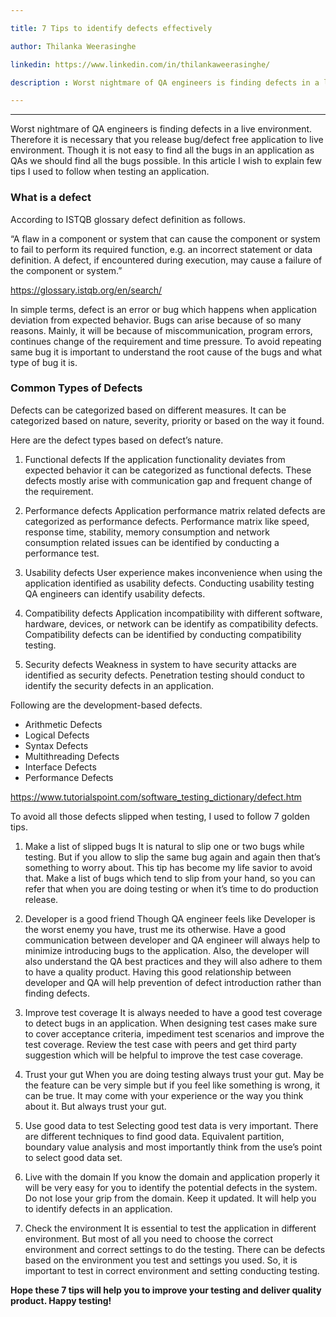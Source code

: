 ```yaml
---

title: 7 Tips to identify defects effectively    

author: Thilanka Weerasinghe

linkedin: https://www.linkedin.com/in/thilankaweerasinghe/

description : Worst nightmare of QA engineers is finding defects in a live environment. Therefore it is necessary that you release bug/defect free application to live environment. Though it is not easy to find all the bugs in an application as QAs we should find all the bugs possible. In this article I wish to explain few tips I used to follow when testing an application.

---
```

___

Worst nightmare of QA engineers is finding defects in a live environment. Therefore it is necessary that you release bug/defect free application to live environment. Though it is not easy to find all the bugs in an application as QAs we should find all the bugs possible. In this article I wish to explain few tips I used to follow when testing an application.

### What is a defect

According to ISTQB glossary defect definition as follows. 

“A flaw in a component or system that can cause the component or system to fail to perform its required function, e.g. an incorrect statement or data definition. A defect, if encountered during execution, may cause a failure of the component or system.”

https://glossary.istqb.org/en/search/

In simple terms, defect is an error or bug which happens when application deviation from expected behavior. Bugs can arise because of so many reasons. Mainly, it will be because of miscommunication, program errors, continues change of the requirement and time pressure. To avoid repeating same bug it is important to understand the root cause of the bugs and what type of bug it is. 

### Common Types of Defects

Defects can be categorized based on different measures. It can be categorized based on nature, severity, priority or based on the way it found.  

Here are the defect types based on defect’s nature.

1.	Functional defects 
If the application functionality deviates from expected behavior it can be categorized as functional defects. These defects mostly arise with communication gap and frequent change of the requirement. 

2.	Performance defects 
Application performance matrix related defects are categorized as performance defects. Performance matrix like speed, response time, stability, memory consumption and network consumption related issues can be identified by conducting a performance test.

3.	Usability defects
User experience makes inconvenience when using the application identified as usability defects. Conducting usability testing QA engineers can identify usability defects. 

4.	Compatibility defects 
Application incompatibility with different software, hardware, devices, or network can be identify as compatibility defects.  Compatibility defects can be identified by conducting compatibility testing. 

5.	Security defects
Weakness in system to have security attacks are identified as security defects. Penetration testing should conduct to identify the security defects in an application. 

Following are the development-based defects. 
-	Arithmetic Defects
-	Logical Defects
-	Syntax Defects
-	Multithreading Defects
-	Interface Defects
-	Performance Defects

https://www.tutorialspoint.com/software_testing_dictionary/defect.htm 

To avoid all those defects slipped when testing, I used to follow 7 golden tips. 

1.	Make a list of slipped bugs
It is natural to slip one or two bugs while testing. But if you allow to slip the same bug again and again then that’s something to worry about. This tip has become my life savior to avoid that. Make a list of bugs which tend to slip from your hand, so you can refer that when you are doing testing or when it’s time to do production release. 

2.	Developer is a good friend 
Though QA engineer feels like Developer is the worst enemy you have, trust me its otherwise. Have a good communication between developer and QA engineer will always help to minimize introducing bugs to the application. Also, the developer will also understand the QA best practices and they will also adhere to them to have a quality product. Having this good relationship between developer and QA will help prevention of defect introduction rather than finding defects. 

3.	Improve test coverage 
It is always needed to have a good test coverage to detect bugs in an application. When designing test cases make sure to cover acceptance criteria, impediment test scenarios and improve the test coverage. Review the test case with peers and get third party suggestion which will be helpful to improve the test case coverage.

4.	Trust your gut
When you are doing testing always trust your gut. May be the feature can be very simple but if you feel like something is wrong, it can be true.  It may come with your experience or the way you think about it. But always trust your gut. 

5.	Use good data to test
Selecting good test data is very important. There are different techniques to find good data. Equivalent partition, boundary value analysis and most importantly think from the use’s point to select good data set. 

6.	Live with the domain
If you know the domain and application properly it will be very easy for you to identify the potential defects in the system. Do not lose your grip from the domain. Keep it updated. It will help you to identify defects in an application. 

7.	Check the environment
It is essential to test the application in different environment. But most of all you need to choose the correct environment and correct settings to do the testing. There can be defects based on the environment you test and settings you used. So, it is important to test in correct environment and setting conducting testing. 

**Hope these 7 tips will help you to improve your testing and deliver quality product. Happy testing!**
